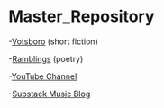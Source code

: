 # Master_Repository


-[Votsboro](https://github.com/MattTheBobcat/VOTSBORO/blob/master/README.md) (short fiction)

-[Ramblings](https://github.com/MattTheBobcat/RAMBLINGS/blob/master/README.md) (poetry)

-[YouTube Channel](https://www.youtube.com/channel/UC_s-VK6XwokSy5d3wrHNXOQ)

-[Substack Music Blog](mattthebobcat.substack.com)
